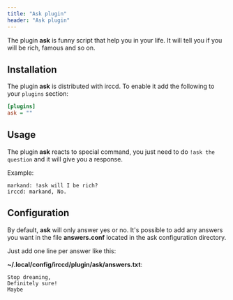 ```yaml
---
title: "Ask plugin"
header: "Ask plugin"
---
```


The plugin **ask** is funny script that help you in your life. It will tell you if you will be rich, famous and so on.

## Installation

The plugin **ask** is distributed with irccd. To enable it add the following to your `plugins` section:

````ini
[plugins]
ask = ""
````

## Usage

The plugin **ask** reacts to special command, you just need to do `!ask the question` and it will give you a response.

Example:

````nohighlight
markand: !ask will I be rich?
irccd: markand, No.
````

## Configuration

By default, **ask** will only answer yes or no. It's possible to add any answers you want in the file **answers.conf**
located in the ask configuration directory.

Just add one line per answer like this:

**~/.local/config/irccd/plugin/ask/answers.txt**:

````nohighlight
Stop dreaming,
Definitely sure!
Maybe
````
